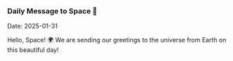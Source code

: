 ### Daily Message to Space 🌌
Date: 2025-01-31

Hello, Space! 🌍 We are sending our greetings to the universe from Earth on this beautiful day!
